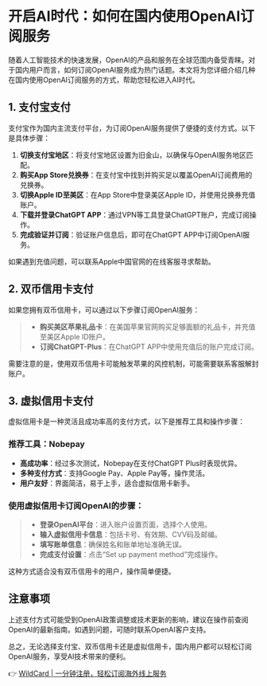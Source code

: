 # 开启AI时代：如何在国内使用OpenAI订阅服务

随着人工智能技术的快速发展，OpenAI的产品和服务在全球范围内备受青睐。对于国内用户而言，如何订阅OpenAI服务成为热门话题。本文将为您详细介绍几种在国内使用OpenAI订阅服务的方式，帮助您轻松进入AI时代。

## 1. 支付宝支付

支付宝作为国内主流支付平台，为订阅OpenAI服务提供了便捷的支付方式。以下是具体步骤：

1. **切换支付宝地区**：将支付宝地区设置为旧金山，以确保与OpenAI服务地区匹配。
2. **购买App Store兑换券**：在支付宝中找到并购买足以覆盖OpenAI订阅费用的兑换券。
3. **切换Apple ID至美区**：在App Store中登录美区Apple ID，并使用兑换券充值账户。
4. **下载并登录ChatGPT APP**：通过VPN等工具登录ChatGPT账户，完成订阅操作。
5. **完成验证并订阅**：验证账户信息后，即可在ChatGPT APP中订阅OpenAI服务。

如果遇到充值问题，可以联系Apple中国官网的在线客服寻求帮助。

## 2. 双币信用卡支付

如果您拥有双币信用卡，可以通过以下步骤订阅OpenAI服务：

> - **购买美区苹果礼品卡**：在美国苹果官网购买足够面额的礼品卡，并充值至美区Apple ID账户。
> - **订阅ChatGPT-Plus**：在ChatGPT APP中使用充值后的账户完成订阅。

需要注意的是，使用双币信用卡可能触发苹果的风控机制，可能需要联系客服解封账户。

## 3. 虚拟信用卡支付

虚拟信用卡是一种灵活且成功率高的支付方式，以下是推荐工具和操作步骤：

### 推荐工具：Nobepay

- **高成功率**：经过多次测试，Nobepay在支付ChatGPT Plus时表现优异。
- **多种支付方式**：支持Google Pay、Apple Pay等，操作灵活。
- **用户友好**：界面简洁，易于上手，适合虚拟信用卡新手。

### 使用虚拟信用卡订阅OpenAI的步骤：

> - **登录OpenAI平台**：进入账户设置页面，选择个人使用。
> - **输入虚拟信用卡信息**：包括卡号、有效期、CVV码及邮编。
> - **填写账单信息**：确保姓名和账单地址准确无误。
> - **完成支付设置**：点击“Set up payment method”完成操作。

这种方式适合没有双币信用卡的用户，操作简单便捷。

## 注意事项

上述支付方式可能受到OpenAI政策调整或技术更新的影响，建议在操作前查阅OpenAI的最新指南。如遇到问题，可随时联系OpenAI客户支持。

总之，无论选择支付宝、双币信用卡还是虚拟信用卡，国内用户都可以轻松订阅OpenAI服务，享受AI技术带来的便利。

👉 [WildCard | 一分钟注册，轻松订阅海外线上服务](https://bbtdd.com/WildCard)